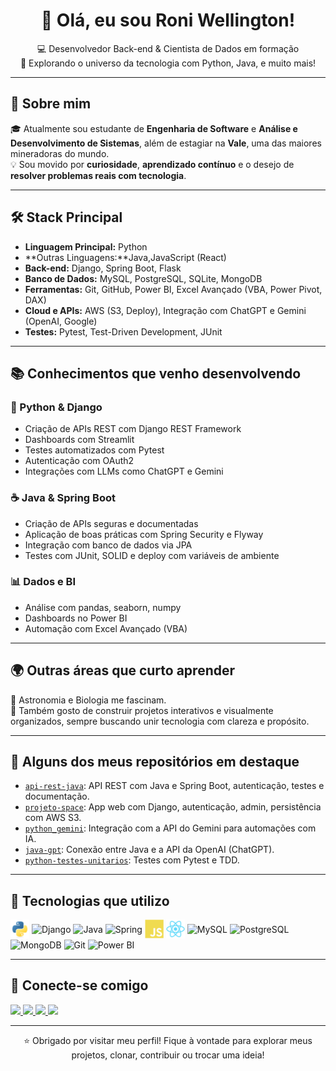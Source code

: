 <h1 align="center">👋 Olá, eu sou Roni Wellington!</h1>

<p align="center">
  💻 Desenvolvedor Back-end & Cientista de Dados em formação <br>
  🚀 Explorando o universo da tecnologia com Python, Java,  e muito mais!
</p>

---

## 🧠 Sobre mim

🎓 Atualmente sou estudante de **Engenharia de Software** e **Análise e Desenvolvimento de Sistemas**, além de estagiar na **Vale**, uma das maiores mineradoras do mundo.  
💡 Sou movido por **curiosidade**, **aprendizado contínuo** e o desejo de **resolver problemas reais com tecnologia**.

---

## 🛠️ Stack Principal

- **Linguagem Principal:** Python
- **Outras Linguagens:**Java,JavaScript (React)
- **Back-end:** Django, Spring Boot, Flask
- **Banco de Dados:** MySQL, PostgreSQL, SQLite, MongoDB
- **Ferramentas:** Git, GitHub, Power BI, Excel Avançado (VBA, Power Pivot, DAX)
- **Cloud e APIs:** AWS (S3, Deploy), Integração com ChatGPT e Gemini (OpenAI, Google)
- **Testes:** Pytest, Test-Driven Development, JUnit

---

## 📚 Conhecimentos que venho desenvolvendo

### 🐍 Python & Django
- Criação de APIs REST com Django REST Framework
- Dashboards com Streamlit
- Testes automatizados com Pytest
- Autenticação com OAuth2
- Integrações com LLMs como ChatGPT e Gemini

### ☕ Java & Spring Boot
- Criação de APIs seguras e documentadas
- Aplicação de boas práticas com Spring Security e Flyway
- Integração com banco de dados via JPA
- Testes com JUnit, SOLID e deploy com variáveis de ambiente

### 📊 Dados e BI
- Análise com pandas, seaborn, numpy
- Dashboards no Power BI
- Automação com Excel Avançado (VBA)

---

## 🌍 Outras áreas que curto aprender

🔭 Astronomia e Biologia me fascinam.  
🎨 Também gosto de construir projetos interativos e visualmente organizados, sempre buscando unir tecnologia com clareza e propósito.

---

## 🚀 Alguns dos meus repositórios em destaque

- [`api-rest-java`](https://github.com/RoniWellinton/api-rest-java): API REST com Java e Spring Boot, autenticação, testes e documentação.
- [`projeto-space`](https://github.com/RoniWellinton/projeto-space): App web com Django, autenticação, admin, persistência com AWS S3.
- [`python_gemini`](https://github.com/RoniWellinton/python_gemini): Integração com a API do Gemini para automações com IA.
- [`java-gpt`](https://github.com/RoniWellinton/java-gpt): Conexão entre Java e a API da OpenAI (ChatGPT).
- [`python-testes-unitarios`](https://github.com/RoniWellinton/python-testes-unitarios): Testes com Pytest e TDD.

---

## 🧰 Tecnologias que utilizo

<div style="display: inline_block">
  <img align="center" alt="Python" height="30" src="https://raw.githubusercontent.com/devicons/devicon/master/icons/python/python-original.svg">
  <img align="center" alt="Django" height="30" src="https://cdn.worldvectorlogo.com/logos/django.svg">
  <img align="center" alt="Java" height="30" src="https://cdn.jsdelivr.net/gh/devicons/devicon/icons/java/java-original.svg">
  <img align="center" alt="Spring" height="30" src="https://cdn.jsdelivr.net/gh/devicons/devicon/icons/spring/spring-original.svg">
  <img align="center" alt="JavaScript" height="30" src="https://raw.githubusercontent.com/devicons/devicon/master/icons/javascript/javascript-plain.svg">
  <img align="center" alt="React" height="30" src="https://raw.githubusercontent.com/devicons/devicon/master/icons/react/react-original.svg">
  <img align="center" alt="MySQL" height="30" src="https://cdn.jsdelivr.net/gh/devicons/devicon/icons/mysql/mysql-original.svg">
  <img align="center" alt="PostgreSQL" height="30" src="https://cdn.jsdelivr.net/gh/devicons/devicon/icons/postgresql/postgresql-original.svg">
  <img align="center" alt="MongoDB" height="30" src="https://cdn.jsdelivr.net/gh/devicons/devicon/icons/mongodb/mongodb-original.svg">
  <img align="center" alt="Git" height="30" src="https://cdn.jsdelivr.net/gh/devicons/devicon/icons/git/git-original.svg">
  <img align="center" alt="Power BI" height="30" src="https://cdn.worldvectorlogo.com/logos/power-bi-1.svg">
</div>

---

## 📲 Conecte-se comigo

<div>
  <a href="https://www.youtube.com/@roni23wellington/playlists" target="_blank">
    <img src="https://img.shields.io/badge/Youtube-red?style=for-the-badge&logo=youtube&logoColor=white">
  </a>
  <a href="https://www.instagram.com/roniwellington/" target="_blank">
    <img src="https://img.shields.io/badge/Instagram-purple?style=for-the-badge&logo=instagram&logoColor=white">
  </a>
  <a href="mailto:roniwellington@gmail.com" target="_blank">
    <img src="https://img.shields.io/badge/Gmail-darkred?style=for-the-badge&logo=gmail&logoColor=white">
  </a>
  <a href="https://www.linkedin.com/in/roniwellington" target="_blank">
    <img src="https://img.shields.io/badge/LinkedIn-blue?style=for-the-badge&logo=linkedin&logoColor=white">
  </a>
</div>

---

<p align="center">
  ⭐ Obrigado por visitar meu perfil! Fique à vontade para explorar meus projetos, clonar, contribuir ou trocar uma ideia!
</p>
